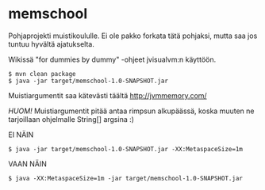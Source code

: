 # memschool

Pohjaprojekti muistikoululle. Ei ole pakko forkata tätä pohjaksi, mutta saa jos tuntuu hyvältä ajatukselta.

Wikissä "for dummies by dummy" -ohjeet jvisualvm:n käyttöön.

```
$ mvn clean package
$ java -jar target/memschool-1.0-SNAPSHOT.jar
```

Muistiargumentit saa kätevästi täältä http://jvmmemory.com/

*HUOM!* Muistiargumentit pitää antaa rimpsun alkupäässä, koska muuten ne tarjoillaan ohjelmalle String[] argsina :)

EI NÄIN
```
$ java -jar target/memschool-1.0-SNAPSHOT.jar -XX:MetaspaceSize=1m
```

VAAN NÄIN
```
$ java -XX:MetaspaceSize=1m -jar target/memschool-1.0-SNAPSHOT.jar
```
